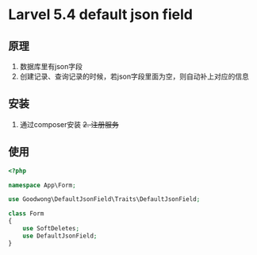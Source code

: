 # Larvel 5.4 default json field

## 原理
1. 数据库里有json字段
2. 创建记录、查询记录的时候，若json字段里面为空，则自动补上对应的信息

## 安装
1. 通过composer安装
~~2. 注册服务~~

## 使用
```php
<?php

namespace App\Form;

use Goodwong\DefaultJsonField\Traits\DefaultJsonField;

class Form
{
    use SoftDeletes;
    use DefaultJsonField;
}
```
